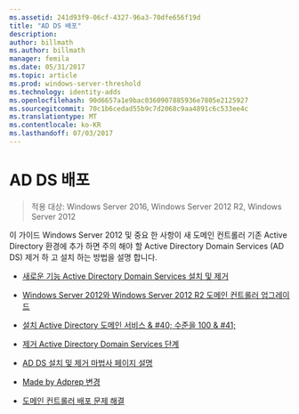 ```yaml
---
ms.assetid: 241d93f9-06cf-4327-96a3-70dfe656f19d
title: "AD DS 배포"
description: 
author: billmath
ms.author: billmath
manager: femila
ms.date: 05/31/2017
ms.topic: article
ms.prod: windows-server-threshold
ms.technology: identity-adds
ms.openlocfilehash: 90d6657a1e9bac0360907885936e7805e2125927
ms.sourcegitcommit: 70c1b6cedad55b9c7d2068c9aa4891c6c533ee4c
ms.translationtype: MT
ms.contentlocale: ko-KR
ms.lasthandoff: 07/03/2017
---
```

# <a name="ad-ds-deployment"></a>AD DS 배포

>적용 대상: Windows Server 2016, Windows Server 2012 R2, Windows Server 2012

이 가이드 Windows Server 2012 및 중요 한 사항이 새 도메인 컨트롤러 기존 Active Directory 환경에 추가 하면 주의 해야 할 Active Directory Domain Services (AD DS) 제거 하 고 설치 하는 방법을 설명 합니다.  
  
-   [새로운 기능 Active Directory Domain Services 설치 및 제거](../../ad-ds/deploy/What-s-New-in-Active-Directory-Domain-Services-Installation-and-Removal.md)  
  
-   [Windows Server 2012와 Windows Server 2012 R2 도메인 컨트롤러 업그레이드](../../ad-ds/deploy/Upgrade-Domain-Controllers-to-Windows-Server-2012-R2-and-Windows-Server-2012.md)  
  
-   [설치 Active Directory 도메인 서비스 & #40; 수준을 100 & #41;](../../ad-ds/deploy/Install-Active-Directory-Domain-Services--Level-100-.md)  
  
-   [제거 Active Directory Domain Services 단계](assetId:///99b97af0-aa7e-41ed-8c81-4eee6c03eb4c)  
  
-   [AD DS 설치 및 제거 마법사 페이지 설명](../../ad-ds/deploy/AD-DS-Installation-and-Removal-Wizard-Page-Descriptions.md)  
  
-   [Made by Adprep 변경](../../ad-ds/deploy/adprep/Changes-Made-by-Adprep.md)  
  
-   [도메인 컨트롤러 배포 문제 해결](../../ad-ds/deploy/Troubleshooting-Domain-Controller-Deployment.md)  
  


